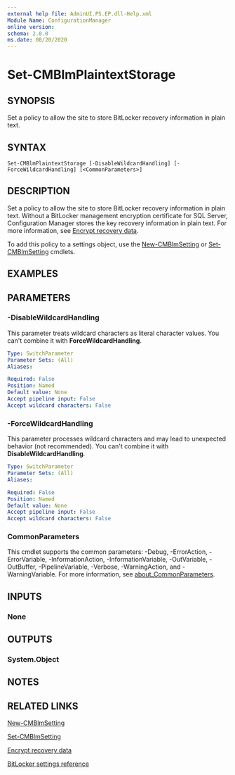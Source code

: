 ```yaml
---
external help file: AdminUI.PS.EP.dll-Help.xml
Module Name: ConfigurationManager
online version:
schema: 2.0.0
ms.date: 08/20/2020
---
```


# Set-CMBlmPlaintextStorage

## SYNOPSIS

Set a policy to allow the site to store BitLocker recovery information in plain text.

## SYNTAX

```
Set-CMBlmPlaintextStorage [-DisableWildcardHandling] [-ForceWildcardHandling] [<CommonParameters>]
```

## DESCRIPTION

Set a policy to allow the site to store BitLocker recovery information in plain text. Without a BitLocker management encryption certificate for SQL Server, Configuration Manager stores the key recovery information in plain text. For more information, see [Encrypt recovery data](/mem/configmgr/protect/deploy-use/bitlocker/encrypt-recovery-data).

To add this policy to a settings object, use the [New-CMBlmSetting](New-CMBlmSetting.md) or [Set-CMBlmSetting](Set-CMBlmSetting.md) cmdlets.

## EXAMPLES

## PARAMETERS

### -DisableWildcardHandling

This parameter treats wildcard characters as literal character values. You can't combine it with **ForceWildcardHandling**.

```yaml
Type: SwitchParameter
Parameter Sets: (All)
Aliases:

Required: False
Position: Named
Default value: None
Accept pipeline input: False
Accept wildcard characters: False
```

### -ForceWildcardHandling

This parameter processes wildcard characters and may lead to unexpected behavior (not recommended). You can't combine it with **DisableWildcardHandling**.


```yaml
Type: SwitchParameter
Parameter Sets: (All)
Aliases:

Required: False
Position: Named
Default value: None
Accept pipeline input: False
Accept wildcard characters: False
```

### CommonParameters

This cmdlet supports the common parameters: -Debug, -ErrorAction, -ErrorVariable, -InformationAction, -InformationVariable, -OutVariable, -OutBuffer, -PipelineVariable, -Verbose, -WarningAction, and -WarningVariable. For more information, see [about_CommonParameters](http://go.microsoft.com/fwlink/?LinkID=113216).

## INPUTS

### None

## OUTPUTS

### System.Object

## NOTES

## RELATED LINKS

[New-CMBlmSetting](New-CMBlmSetting.md)

[Set-CMBlmSetting](Set-CMBlmSetting.md)

[Encrypt recovery data](/mem/configmgr/protect/deploy-use/bitlocker/encrypt-recovery-data)

[BitLocker settings reference](/mem/configmgr/protect/tech-ref/bitlocker/settings#bitlocker-management-services)
